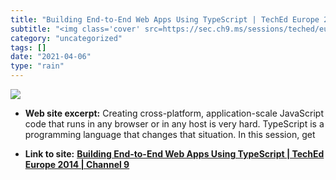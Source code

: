 ```yaml
---
title: "Building End-to-End Web Apps Using TypeScript | TechEd Europe 2014 | Channel 9"
subtitle: "<img class='cover' src=https://sec.ch9.ms/sessions/teched/eu/2014/DEV-B212.jpg>"
category: "uncategorized"
tags: []
date: "2021-04-06"
type: "rain"
---
```

<img class="cover" src=https://sec.ch9.ms/sessions/teched/eu/2014/DEV-B212.jpg>



* **Web site excerpt:** Creating cross-platform, application-scale JavaScript code that runs in any browser or in any host is very hard. TypeScript is a programming language that changes that situation. In this session, get

* **Link to site:** **[Building End-to-End Web Apps Using TypeScript | TechEd Europe 2014 | Channel 9](https://channel9.msdn.com/Events/TechEd/Europe/2014/DEV-B212)**